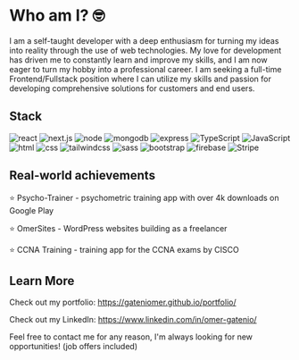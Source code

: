 # Who am I? 🤓
I am a self-taught developer with a deep enthusiasm for turning my ideas into reality through the use of web technologies. My love for development has driven me to constantly learn and improve my skills, and I am now eager to turn my hobby into a professional career. I am seeking a full-time Frontend/Fullstack position where I can utilize my skills and passion for developing comprehensive solutions for customers and end users. 

## Stack
![react](https://img.shields.io/badge/React-8758FF)
![next.js](https://img.shields.io/badge/Next.js-8758FF)
![node](https://img.shields.io/badge/Node.js-FF8B13)
![mongodb](https://img.shields.io/badge/MongoDB-FF8B13)
![express](https://img.shields.io/badge/Express-FF8B13)
![TypeScript](https://img.shields.io/badge/TypeScript-453C67)
![JavaScript](https://img.shields.io/badge/JavaScript-453C67)
![html](https://img.shields.io/badge/HTML-453C67)
![css](https://img.shields.io/badge/CSS-453C67)
![tailwindcss](https://img.shields.io/badge/TailwindCSS-3C2A21)
![sass](https://img.shields.io/badge/SASS-3C2A21)
![bootstrap](https://img.shields.io/badge/Bootstrap-3C2A21)
![firebase](https://img.shields.io/badge/Firebase-5800FF)
![Stripe](https://img.shields.io/badge/Stripe-5800FF)



## Real-world achievements
⭐ Psycho-Trainer - psychometric training app with over 4k downloads on Google Play

⭐ OmerSites - WordPress websites building as a freelancer

⭐ CCNA Training - training app for the CCNA exams by CISCO

## Learn More
Check out my portfolio: https://gateniomer.github.io/portfolio/

Check out my LinkedIn: https://www.linkedin.com/in/omer-gatenio/

Feel free to contact me for any reason, I'm always looking for new opportunities! (job offers included)


